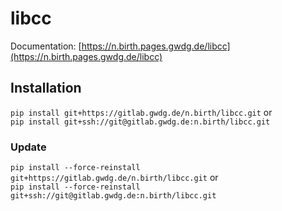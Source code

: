 # libcc

Documentation:  [https://n.birth.pages.gwdg.de/libcc](https://n.birth.pages.gwdg.de/libcc)

## Installation

`pip install git+https://gitlab.gwdg.de/n.birth/libcc.git` or  
`pip install git+ssh://git@gitlab.gwdg.de:n.birth/libcc.git`

### Update

`pip install --force-reinstall git+https://gitlab.gwdg.de/n.birth/libcc.git` or  
`pip install --force-reinstall git+ssh://git@gitlab.gwdg.de:n.birth/libcc.git`
